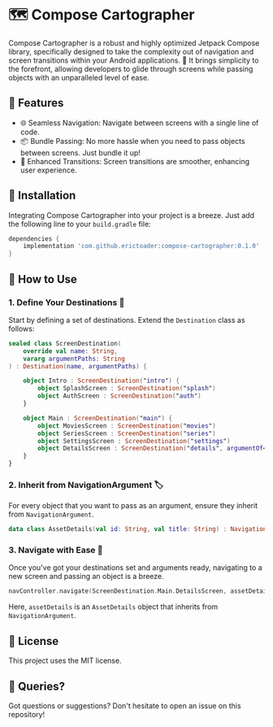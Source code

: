 # 🗺️ Compose Cartographer

Compose Cartographer is a robust and highly optimized Jetpack Compose library, specifically designed to take the complexity out of navigation and screen transitions within your Android applications. 🚀 It brings simplicity to the forefront, allowing developers to glide through screens while passing objects with an unparalleled level of ease.

## 🌟 Features
- 🌐 Seamless Navigation: Navigate between screens with a single line of code.
- 📦 Bundle Passing: No more hassle when you need to pass objects between screens. Just bundle it up!
- 🎨 Enhanced Transitions: Screen transitions are smoother, enhancing user experience.

## 🔧 Installation
Integrating Compose Cartographer into your project is a breeze. Just add the following line to your `build.gradle` file:

```gradle
dependencies {
    implementation 'com.github.erictoader:compose-cartographer:0.1.0'
}
```

## 🚀 How to Use

### 1. Define Your Destinations 📍
Start by defining a set of destinations. Extend the `Destination` class as follows:

```kotlin
sealed class ScreenDestination(
    override val name: String,
    vararg argumentPaths: String
) : Destination(name, argumentPaths) {

    object Intro : ScreenDestination("intro") {
        object SplashScreen : ScreenDestination("splash")
        object AuthScreen : ScreenDestination("auth")
    }

    object Main : ScreenDestination("main") {
        object MoviesScreen : ScreenDestination("movies")
        object SeriesScreen : ScreenDestination("series")
        object SettingsScreen : ScreenDestination("settings")
        object DetailsScreen : ScreenDestination("details", argumentOf<AssetDetails>())
    }
}
```
### 2. Inherit from NavigationArgument 🏷️
For every object that you want to pass as an argument, ensure they inherit from `NavigationArgument`.

```kotlin
data class AssetDetails(val id: String, val title: String) : NavigationArgument
```
### 3. Navigate with Ease 🚀
Once you've got your destinations set and arguments ready, navigating to a new screen and passing an object is a breeze.

```kotlin
navController.navigate(ScreenDestination.Main.DetailsScreen, assetDetails)
```
Here, `assetDetails` is an `AssetDetails` object that inherits from `NavigationArgument`.

## 📝 License
This project uses the MIT license.

## 🤔 Queries?
Got questions or suggestions? Don't hesitate to open an issue on this repository!
